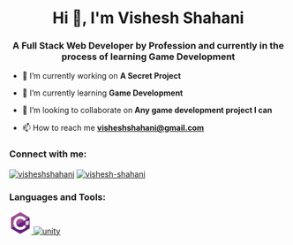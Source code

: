<h1 align="center">Hi 👋, I'm Vishesh Shahani</h1>
<h3 align="center">A Full Stack Web Developer by Profession and currently in the process of learning Game Development</h3>

- 🔭 I’m currently working on **A Secret Project**

- 🌱 I’m currently learning **Game Development**

- 👯 I’m looking to collaborate on **Any game development project I can**

- 📫 How to reach me **visheshshahani@gmail.com**

<h3 align="left">Connect with me:</h3>
<p align="left">
<a href="https://twitter.com/visheshshahani" target="blank"><img align="center" src="https://raw.githubusercontent.com/rahuldkjain/github-profile-readme-generator/master/src/images/icons/Social/twitter.svg" alt="visheshshahani" height="30" width="40" /></a>
<a href="https://linkedin.com/in/vishesh-shahani" target="blank"><img align="center" src="https://raw.githubusercontent.com/rahuldkjain/github-profile-readme-generator/master/src/images/icons/Social/linked-in-alt.svg" alt="vishesh-shahani" height="30" width="40" /></a>
</p>

<h3 align="left">Languages and Tools:</h3>
<p align="left"> <a href="https://www.w3schools.com/cs/" target="_blank" rel="noreferrer"> <img src="https://raw.githubusercontent.com/devicons/devicon/master/icons/csharp/csharp-original.svg" alt="csharp" width="40" height="40"/> </a> <a href="https://unity.com/" target="_blank" rel="noreferrer"> <img src="https://www.vectorlogo.zone/logos/unity3d/unity3d-icon.svg" alt="unity" width="40" height="40"/> </a> </p>
